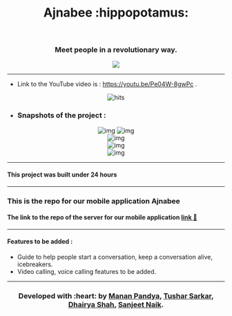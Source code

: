 <h1 align="center">Ajnabee :hippopotamus:</h1>
<div align="center">
  <br>
  <h3> Meet people in a revolutionary way.</h3>
</div>

<div align="center">
  
[![](https://img.shields.io/badge/Made_with-Flutter-red?style=for-the-badge&logo=flutter)](https://flutter.dev/ "Flutter")

</div>

---
 - Link to the YouTube video is : https://youtu.be/Pe04W-8gwPc .
 
 <p align="center">
   <img href="http://hits.dwyl.com/mrpandya/Show" src="http://hits.dwyl.com/Hungry-Hippoos/Ajnabee-mobile.svg"
         alt="hits">
</p>
 
 
- ### Snapshots of the project :

<div align="center">
  
![img](screenshots/ss1.jpeg)
![img](screenshots/ss2.jpeg)  
![img](screenshots/ss3.jpeg)  
![img](screenshots/ss4.jpeg)  
![img](screenshots/ss5.jpeg)  

</div>

---
#### This project was built under 24 hours

---

### This is the repo for our mobile application Ajnabee 
#### The link to the repo of the server for our mobile application <a href="https://github.com/Hungry-Hippoos/Ajnabee">link :link:</a>
 
 ---

 #### Features to be added :
- Guide to help people start a conversation, keep a conversation alive, icebreakers.
- Video calling, voice calling features to be added.

---
<h3 align="center"><b>Developed with :heart: by <a href="https://github.com/mrpandya">Manan Pandya</a>, <a href="https://github.com/tusharsarkar3">Tushar Sarkar</a>, <a href="https://github.com/dhairya903">Dhairya Shah</a>, <a href="https://github.com/sanjeetnaik">Sanjeet Naik</a>.</b></h1>
